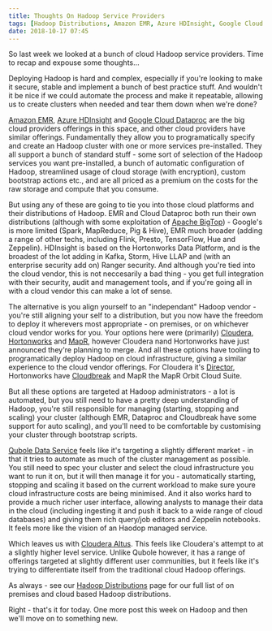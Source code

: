 ```yaml
---
title: Thoughts On Hadoop Service Providers
tags: [Hadoop Distributions, Amazon EMR, Azure HDInsight, Google Cloud Dataproc, Qubole Data Service, Cloudera Altus, Cloudera Director, Cloudbreak]
date: 2018-10-17 07:45
---
```

So last week we looked at a bunch of cloud Hadoop service providers.  Time to recap and expouse some thoughts...
<!--more-->

Deploying Hadoop is hard and complex, especially if you're looking to make it secure, stable and implement a bunch of best practice stuff.  And wouldn't it be nice if we could automate the process and make it repeatable, allowing us to create clusters when needed and tear them down when we're done?

[Amazon EMR](/technologies/amazon-emr/), [Azure HDInsight](/technologies/azure-hdinsight/) and [Google Cloud Dataproc](/technologies/google-cloud-dataproc/) are the big cloud providers offerings in this space, and other cloud providers have similar offerings.  Fundamentally they allow you to programatically specify and create an Hadoop cluster with one or more services pre-installed.  They all support a bunch of standard stuff - some sort of selection of the Hadoop services you want pre-installed, a bunch of automatic configuration of Hadoop, streamlined usage of cloud storage (with encryption), custom bootstrap actions etc., and are all priced as a premium on the costs for the raw storage and compute that you consume.

But using any of these are going to tie you into those cloud platforms and their distributions of Hadoop.  EMR and Cloud Dataproc both run their own distributions (although with some exploitation of [Apache BigTop](/technologies/apache-bigtop/)) - Google's is more limited (Spark, MapReduce, Pig & Hive), EMR much broader (adding a range of other techs, including Flink, Presto, TensorFlow, Hue and Zeppelin).  HDInsight is based on the Hortonworks Data Platform, and is the broadest of the lot adding in Kafka, Storm, Hive LLAP and (with an enterprise security add on) Ranger security.  And although you're tied into the cloud vendor, this is not neccesarily a bad thing - you get full integration with their security, audit and management tools, and if you're going all in with a cloud vendor this can make a lot of sense.

The alternative is you align yourself to an "independant" Hadoop vendor - you're still aligning your self to a distribution, but you now have the freedom to deploy it wherevers most appropriate - on premises, or on whichever cloud vendor works for you.  Your options here were (primarily) [Cloudera](/tech-vendors/cloudera/), [Hortonworks](/tech-vendors/hortonworks/) and [MapR](/tech-vendors/mapr), however Cloudera nand Hortonworks have just announced they're planning to merge.  And all these options have tooling to programatically deploy Hadoop on cloud infrastructure, giving a similar experience to the cloud vendor offerings.  For Cloudera it's [Director](/technologies/cloudera-altus/director/), Hortonworks have [Cloudbreak](/technologies/cloudbreak/) and MapR the MapR Orbit Cloud Suite.

But all these options are targeted at Hadoop administrators - a lot is automated, but you still need to have a pretty deep understanding of Hadoop, you're still responsible for managing (starting, stopping and scaling) your cluster (although EMR, Dataproc and Cloudbreak have some support for auto scaling), and you'll need to be comfortable by customising your cluster through bootstrap scripts.

[Qubole Data Service](/technologies/qubole-data-service/) feels like it's targeting a slightly different market - in that it tries to automate as much of the cluster management as possible.  You still need to spec your cluster and select the cloud infrastructure you want to run it on, but it will then manage it for you - automatically starting, stopping and scaling it based on the current workload to make sure youre cloud infrastructure costs are being minimised.  And it also works hard to provide a much richer user interface, allowing analysts to manage their data in the cloud (including ingesting it and push it back to a wide range of cloud databases) and giving them rich query/job editors and Zeppelin notebooks.  It feels more like the vision of an Haodop managed service.

Which leaves us with [Cloudera Altus](/technologies/cloudera-altus/).  This feels like Cloudera's attempt to at a slightly higher level service.  Unlike Qubole however, it has a range of offerings targeted at slightly different user communities, but it feels like it's trying to differentiate itself from the traditional cloud Hadoop offerings.

As always - see our [Hadoop Distributions](/tech-categories/hadoop-distributions/) page for our full list of on premises and cloud based Hadoop distributions.

Right - that's it for today.  One more post this week on Hadoop and then we'll move on to something new.